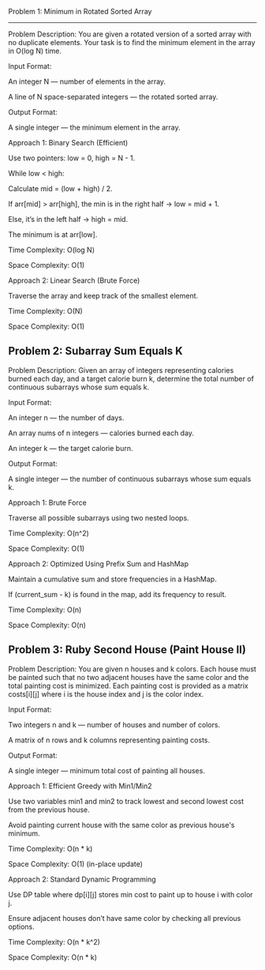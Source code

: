Problem 1: Minimum in Rotated Sorted Array

--------

Problem Description:
You are given a rotated version of a sorted array with no duplicate elements. Your task is to find the minimum element in the array in O(log N) time.

Input Format:

An integer N — number of elements in the array.

A line of N space-separated integers — the rotated sorted array.

Output Format:

A single integer — the minimum element in the array.

Approach 1: Binary Search (Efficient)

Use two pointers: low = 0, high = N - 1.

While low < high:

Calculate mid = (low + high) / 2.

If arr[mid] > arr[high], the min is in the right half → low = mid + 1.

Else, it’s in the left half → high = mid.

The minimum is at arr[low].

Time Complexity: O(log N)

Space Complexity: O(1)

Approach 2: Linear Search (Brute Force)

Traverse the array and keep track of the smallest element.

Time Complexity: O(N)

Space Complexity: O(1)

Problem 2: Subarray Sum Equals K
-------

Problem Description:
Given an array of integers representing calories burned each day, and a target calorie burn k, determine the total number of continuous subarrays whose sum equals k.

Input Format:

An integer n — the number of days.

An array nums of n integers — calories burned each day.

An integer k — the target calorie burn.

Output Format:

A single integer — the number of continuous subarrays whose sum equals k.

Approach 1: Brute Force

Traverse all possible subarrays using two nested loops.

Time Complexity: O(n^2)

Space Complexity: O(1)

Approach 2: Optimized Using Prefix Sum and HashMap

Maintain a cumulative sum and store frequencies in a HashMap.

If (current_sum - k) is found in the map, add its frequency to result.

Time Complexity: O(n)

Space Complexity: O(n)


Problem 3: Ruby Second House (Paint House II)
------

Problem Description:
You are given n houses and k colors. Each house must be painted such that no two adjacent houses have the same color and the total painting cost is minimized. Each painting cost is provided as a matrix costs[i][j] where i is the house index and j is the color index.

Input Format:

Two integers n and k — number of houses and number of colors.

A matrix of n rows and k columns representing painting costs.

Output Format:

A single integer — minimum total cost of painting all houses.

Approach 1: Efficient Greedy with Min1/Min2

Use two variables min1 and min2 to track lowest and second lowest cost from the previous house.

Avoid painting current house with the same color as previous house's minimum.

Time Complexity: O(n * k)

Space Complexity: O(1) (in-place update)

Approach 2: Standard Dynamic Programming

Use DP table where dp[i][j] stores min cost to paint up to house i with color j.

Ensure adjacent houses don’t have same color by checking all previous options.

Time Complexity: O(n * k^2)

Space Complexity: O(n * k)